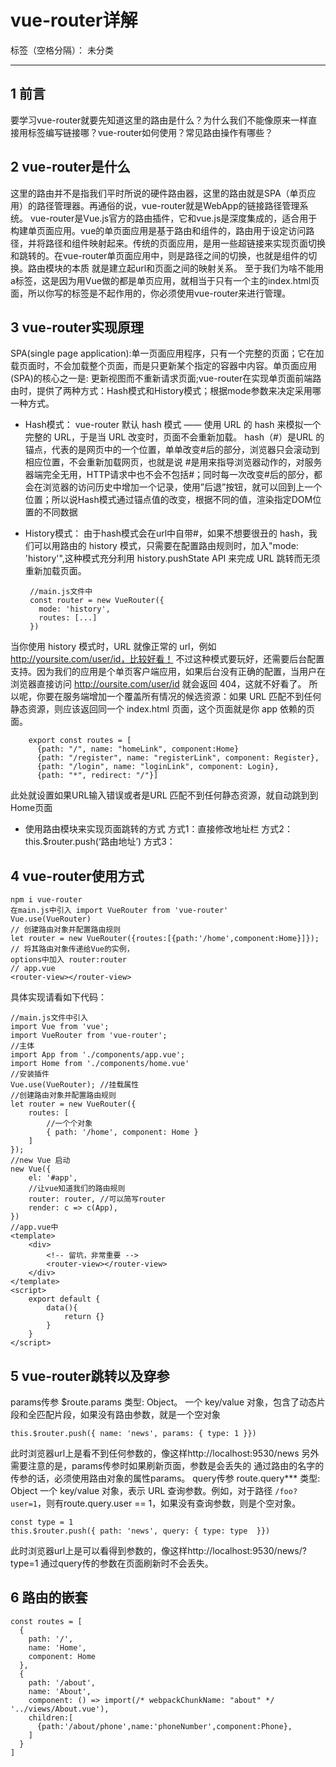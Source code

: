﻿# vue-router详解

标签（空格分隔）： 未分类

---

## 1 前言
要学习vue-router就要先知道这里的路由是什么？为什么我们不能像原来一样直接用<a></a>标签编写链接哪？vue-router如何使用？常见路由操作有哪些？
## 2 vue-router是什么
这里的路由并不是指我们平时所说的硬件路由器，这里的路由就是SPA（单页应用）的路径管理器。再通俗的说，vue-router就是WebApp的链接路径管理系统。
vue-router是Vue.js官方的路由插件，它和vue.js是深度集成的，适合用于构建单页面应用。vue的单页面应用是基于路由和组件的，路由用于设定访问路径，并将路径和组件映射起来。传统的页面应用，是用一些超链接来实现页面切换和跳转的。在vue-router单页面应用中，则是路径之间的切换，也就是组件的切换。路由模块的本质 就是建立起url和页面之间的映射关系。
至于我们为啥不能用a标签，这是因为用Vue做的都是单页应用，就相当于只有一个主的index.html页面，所以你写的<a></a>标签是不起作用的，你必须使用vue-router来进行管理。
## 3 vue-router实现原理
SPA(single page application):单一页面应用程序，只有一个完整的页面；它在加载页面时，不会加载整个页面，而是只更新某个指定的容器中内容。单页面应用(SPA)的核心之一是: 更新视图而不重新请求页面;vue-router在实现单页面前端路由时，提供了两种方式：Hash模式和History模式；根据mode参数来决定采用哪一种方式。

 - Hash模式：
 vue-router 默认 hash 模式 —— 使用 URL 的 hash 来模拟一个完整的 URL，于是当 URL 改变时，页面不会重新加载。 hash（#）是URL 的锚点，代表的是网页中的一个位置，单单改变#后的部分，浏览器只会滚动到相应位置，不会重新加载网页，也就是说 #是用来指导浏览器动作的，对服务器端完全无用，HTTP请求中也不会不包括#；同时每一次改变#后的部分，都会在浏览器的访问历史中增加一个记录，使用”后退”按钮，就可以回到上一个位置；所以说Hash模式通过锚点值的改变，根据不同的值，渲染指定DOM位置的不同数据
 - History模式：
 由于hash模式会在url中自带#，如果不想要很丑的 hash，我们可以用路由的 history 模式，只需要在配置路由规则时，加入"mode: 'history'",这种模式充分利用 history.pushState API 来完成 URL 跳转而无须重新加载页面。

        //main.js文件中
        const router = new VueRouter({
          mode: 'history',
          routes: [...]
        })
当你使用 history 模式时，URL 就像正常的 url，例如 http://yoursite.com/user/id，比较好看！
不过这种模式要玩好，还需要后台配置支持。因为我们的应用是个单页客户端应用，如果后台没有正确的配置，当用户在浏览器直接访问 http://oursite.com/user/id 就会返回 404，这就不好看了。
所以呢，你要在服务端增加一个覆盖所有情况的候选资源：如果 URL 匹配不到任何静态资源，则应该返回同一个 index.html 页面，这个页面就是你 app 依赖的页面。

        export const routes = [ 
          {path: "/", name: "homeLink", component:Home}
          {path: "/register", name: "registerLink", component: Register},
          {path: "/login", name: "loginLink", component: Login},
          {path: "*", redirect: "/"}]
此处就设置如果URL输入错误或者是URL 匹配不到任何静态资源，就自动跳到到Home页面

 - 使用路由模块来实现页面跳转的方式
方式1：直接修改地址栏
方式2：this.$router.push(‘路由地址’)
方式3：<router-link to="路由地址"></router-link>
## 4 vue-router使用方式

    npm i vue-router
    在main.js中引入 import VueRouter from 'vue-router'
    Vue.use(VueRouter)
    // 创建路由对象并配置路由规则
    let router = new VueRouter({routes:[{path:'/home',component:Home}]});
    // 将其路由对象传递给Vue的实例，
    options中加入 router:router
    // app.vue
    <router-view></router-view>
具体实现请看如下代码：

    //main.js文件中引入
    import Vue from 'vue';
    import VueRouter from 'vue-router';
    //主体
    import App from './components/app.vue';
    import Home from './components/home.vue'
    //安装插件
    Vue.use(VueRouter); //挂载属性
    //创建路由对象并配置路由规则
    let router = new VueRouter({
        routes: [
            //一个个对象
            { path: '/home', component: Home }
        ]
    });
    //new Vue 启动
    new Vue({
        el: '#app',
        //让vue知道我们的路由规则
        router: router, //可以简写router
        render: c => c(App),
    })
    //app.vue中
    <template>
        <div>
            <!-- 留坑，非常重要 -->
            <router-view></router-view>
        </div>
    </template>
    <script>
        export default {
            data(){
                return {}
            }
        }
    </script>
## 5 vue-router跳转以及穿参
params传参
$route.params 类型: Object。
一个 key/value 对象，包含了动态片段和全匹配片段，如果没有路由参数，就是一个空对象

    this.$router.push({ name: 'news', params: { type: 1 }})
此时浏览器url上是看不到任何参数的，像这样http://localhost:9530/news
另外需要注意的是，params传参时如果刷新页面，参数是会丢失的
通过路由的名字的传参的话，必须使用路由对象的属性params。
query传参
route.query*** 类型: Object 一个 key/value 对象，表示 URL 查询参数。例如，对于路径 `/foo?user=1`，则有route.query.user == 1，如果没有查询参数，则是个空对象。

    const type = 1
    this.$router.push({ path: 'news', query: { type: type  }})
此时浏览器url上是可以看得到参数的，像这样http://localhost:9530/news/?type=1
通过query传的参数在页面刷新时不会丢失。
## 6 路由的嵌套

    const routes = [
      {
        path: '/',
        name: 'Home',
        component: Home
      },
      {
        path: '/about',
        name: 'About',
        component: () => import(/* webpackChunkName: "about" */ '../views/About.vue'),
        children:[
          {path:'/about/phone',name:'phoneNumber',component:Phone},
        ]
      }
    ]











